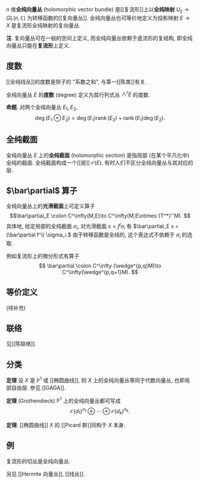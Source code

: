 
$n$ 维**全纯向量丛** (holomorphic vector bundle) 是[[复流形]]上以**全纯映射** $U_{ij}\to GL(n,\mathbb{C})$ 为转移函数的[[复向量丛]]. 全纯向量丛也可等价地定义为投影映射 $E\to X$ 是复流形全纯映射的复向量丛.

**注**. 复向量丛可在一般的空间上定义, 而全纯向量丛依赖于底流形的复结构, 即全纯向量丛只能在**复流形**上定义.

## 度数

[[全纯线丛]]的度数是除子的 "系数之和", 与第一[[陈类]]有关.

全纯向量丛 $E$ 的**度数** (degree) 定义为其行列式丛 $\wedge^r E$ 的度数.

**命题**. 对两个全纯向量丛 $E_1,E_2$,
$$
\deg (E_1\otimes E_2) = \deg(E_1)\operatorname{rank}(E_2) + \operatorname{rank}(E_1)\deg(E_2).
$$

## 全纯截面

全纯向量丛 $E$ 上的**全纯截面** (holomorphic section) 是指局部 (在某个平凡化中) 全纯的截面. 全纯截面构成一个[[层]] $\mathcal O(E)$. 有时人们不区分全纯向量丛与其对应的层.

## $\bar\partial$ 算子

全纯向量丛上的**光滑截面**上可定义算子
$$\bar\partial_E \colon
C^\infty(M,E)\to C^\infty(M,E\otimes {T^*}''M).
$$
具体地, 给定局部的全纯截面 $\sigma_i$, 对光滑截面 $s= f^i \sigma_i$ 有 $\bar\partial_E s = (\bar\partial f^i) \sigma_i.$ 由于转移函数是全纯的, 这个表达式不依赖于 $\sigma_i$ 的选取.

例如复流形上的微分形式有算子
$$
\bar\partial \colon C^\infty (\wedge^{p,q}M)\to C^\infty(\wedge^{p,q+1}M).
$$

## 等价定义

(待补充)

## 联络

见[[陈联络]].

## 分类

**定理** 设 $X$ 是 $\mathbb P^1$ 或 [[椭圆曲线]], 则 $X$ 上的全纯向量丛等同于代数向量丛, 也即局部自由层. 参见 [[GAGA]].

**定理** (Grothendieck) $\mathbb P^1$ 上的全纯向量丛都可写成
$$
\mathcal O(d_1)^{n_1}\oplus \cdots \oplus \mathcal O(d_k)^{n_k}.
$$

**定理**. [[椭圆曲线]] $X$ 的 [[Picard 群]]同构于 $X$ 本身.

## 例

复流形的切丛是全纯向量丛.

另见 [[Hermite 向量丛]], [[线丛]].